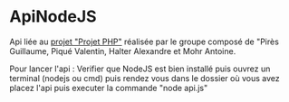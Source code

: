 # ApiNodeJS

Api liée au <a href = "https://github.com/Antoine67/ProjetPHP">projet "Projet PHP"</a> réalisée par le groupe composé de "Pirès Guillaume, Piqué Valentin, Halter Alexandre et Mohr Antoine.


Pour lancer l'api : Verifier que NodeJS est bien installé puis ouvrez un terminal (nodejs ou cmd) puis rendez vous dans le dossier où vous avez placez l'api puis executer la commande "node api.js"
